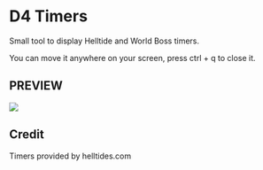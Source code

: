 # D4 Timers
Small tool to display Helltide and World Boss timers.

You can move it anywhere on your screen, press ctrl + q to close it.

## PREVIEW
![](https://i.imgur.com/lWtmSDk.jpeg)

## Credit
Timers provided by helltides.com
